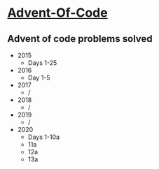 # [Advent-Of-Code](adventofcode.com)

## Advent of code problems solved
* 2015
    * Days 1-25
* 2016
    * Day 1-5
* 2017
    * /
* 2018
    * /
* 2019
    * /
* 2020
    * Days 1-10a
    * 11a
    * 12a
    * 13a
